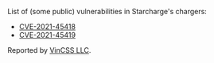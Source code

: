 List of (some public) vulnerabilities in Starcharge's chargers:
- [CVE-2021-45418](./CVE-2021-45418.md)
- [CVE-2021-45419](./CVE-2021-45419.md)

Reported by [VinCSS LLC](https://vincss.net).